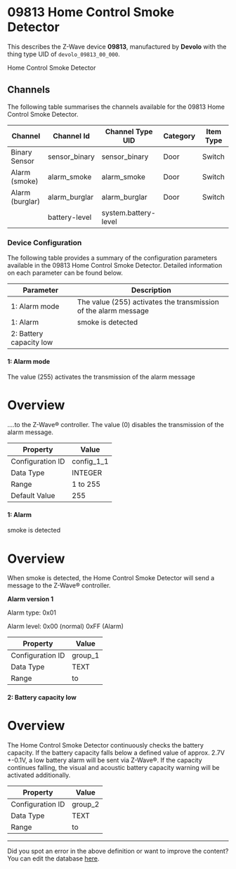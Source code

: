 
# 09813 Home Control Smoke Detector

This describes the Z-Wave device **09813**, manufactured by **Devolo** with the thing type UID of ```devolo_09813_00_000```. 

Home Control Smoke Detector

## Channels
The following table summarises the channels available for the 09813 Home Control Smoke Detector.

| Channel | Channel Id | Channel Type UID | Category | Item Type |
|---------|------------|------------------|----------|-----------|
| Binary Sensor | sensor_binary | sensor_binary | Door | Switch |
| Alarm (smoke) | alarm_smoke | alarm_smoke | Door | Switch |
| Alarm (burglar) | alarm_burglar | alarm_burglar | Door | Switch |
|  | battery-level | system.battery-level |  |  |




### Device Configuration
The following table provides a summary of the configuration parameters available in the 09813 Home Control Smoke Detector.
Detailed information on each parameter can be found below.

| Parameter   | Description |
|-------------|-------------|
| 1: Alarm mode | The value (255) activates the transmission of the alarm message |
| 1: Alarm | smoke is detected |
| 2: Battery capacity low |  |




#### 1: Alarm mode

The value (255) activates the transmission of the alarm message  


# Overview #

....to the Z-Wave® controller. The value (0) disables the transmission of the alarm message.


| Property         | Value    |
|------------------|----------|
| Configuration ID | config_1_1 |
| Data Type        | INTEGER |
| Range | 1 to 255 |
| Default Value | 255 |






#### 1: Alarm

smoke is detected  


# Overview #

When smoke is detected, the Home Control Smoke Detector will send a message to the Z-Wave® controller.

**Alarm version 1**

Alarm type: 0x01

Alarm level: 0x00 (normal) 0xFF (Alarm)


| Property         | Value    |
|------------------|----------|
| Configuration ID | group_1 |
| Data Type        | TEXT |
| Range |  to  |






#### 2: Battery capacity low

  


# Overview #

The Home Control Smoke Detector continuously checks the battery capacity. If the battery capacity falls below a defined value of approx. 2.7V +-0.1V, a low battery alarm will be sent via Z-Wave®. If the capacity continues falling, the visual and acoustic battery capacity warning will be activated additionally.


| Property         | Value    |
|------------------|----------|
| Configuration ID | group_2 |
| Data Type        | TEXT |
| Range |  to  |






---

Did you spot an error in the above definition or want to improve the content?
You can edit the database [here](http://www.cd-jackson.com/index.php/zwave/zwave-device-database/zwave-device-list/devicesummary/615).

